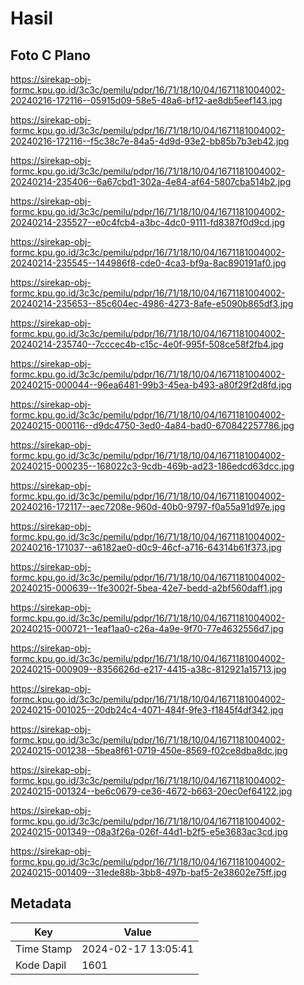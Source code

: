 # Hasil

## Foto C Plano

https://sirekap-obj-formc.kpu.go.id/3c3c/pemilu/pdpr/16/71/18/10/04/1671181004002-20240216-172116--05915d09-58e5-48a6-bf12-ae8db5eef143.jpg

https://sirekap-obj-formc.kpu.go.id/3c3c/pemilu/pdpr/16/71/18/10/04/1671181004002-20240216-172116--f5c38c7e-84a5-4d9d-93e2-bb85b7b3eb42.jpg

https://sirekap-obj-formc.kpu.go.id/3c3c/pemilu/pdpr/16/71/18/10/04/1671181004002-20240214-235406--6a67cbd1-302a-4e84-af64-5807cba514b2.jpg

https://sirekap-obj-formc.kpu.go.id/3c3c/pemilu/pdpr/16/71/18/10/04/1671181004002-20240214-235527--e0c4fcb4-a3bc-4dc0-9111-fd8387f0d9cd.jpg

https://sirekap-obj-formc.kpu.go.id/3c3c/pemilu/pdpr/16/71/18/10/04/1671181004002-20240214-235545--144986f8-cde0-4ca3-bf9a-8ac890191af0.jpg

https://sirekap-obj-formc.kpu.go.id/3c3c/pemilu/pdpr/16/71/18/10/04/1671181004002-20240214-235653--85c604ec-4986-4273-8afe-e5090b865df3.jpg

https://sirekap-obj-formc.kpu.go.id/3c3c/pemilu/pdpr/16/71/18/10/04/1671181004002-20240214-235740--7cccec4b-c15c-4e0f-995f-508ce58f2fb4.jpg

https://sirekap-obj-formc.kpu.go.id/3c3c/pemilu/pdpr/16/71/18/10/04/1671181004002-20240215-000044--96ea6481-99b3-45ea-b493-a80f29f2d8fd.jpg

https://sirekap-obj-formc.kpu.go.id/3c3c/pemilu/pdpr/16/71/18/10/04/1671181004002-20240215-000116--d9dc4750-3ed0-4a84-bad0-670842257786.jpg

https://sirekap-obj-formc.kpu.go.id/3c3c/pemilu/pdpr/16/71/18/10/04/1671181004002-20240215-000235--168022c3-9cdb-469b-ad23-186edcd63dcc.jpg

https://sirekap-obj-formc.kpu.go.id/3c3c/pemilu/pdpr/16/71/18/10/04/1671181004002-20240216-172117--aec7208e-960d-40b0-9797-f0a55a91d97e.jpg

https://sirekap-obj-formc.kpu.go.id/3c3c/pemilu/pdpr/16/71/18/10/04/1671181004002-20240216-171037--a6182ae0-d0c9-46cf-a716-64314b61f373.jpg

https://sirekap-obj-formc.kpu.go.id/3c3c/pemilu/pdpr/16/71/18/10/04/1671181004002-20240215-000639--1fe3002f-5bea-42e7-bedd-a2bf560daff1.jpg

https://sirekap-obj-formc.kpu.go.id/3c3c/pemilu/pdpr/16/71/18/10/04/1671181004002-20240215-000721--1eaf1aa0-c26a-4a9e-9f70-77e4632556d7.jpg

https://sirekap-obj-formc.kpu.go.id/3c3c/pemilu/pdpr/16/71/18/10/04/1671181004002-20240215-000909--8356626d-e217-4415-a38c-812921a15713.jpg

https://sirekap-obj-formc.kpu.go.id/3c3c/pemilu/pdpr/16/71/18/10/04/1671181004002-20240215-001025--20db24c4-4071-484f-9fe3-f1845f4df342.jpg

https://sirekap-obj-formc.kpu.go.id/3c3c/pemilu/pdpr/16/71/18/10/04/1671181004002-20240215-001238--5bea8f61-0719-450e-8569-f02ce8dba8dc.jpg

https://sirekap-obj-formc.kpu.go.id/3c3c/pemilu/pdpr/16/71/18/10/04/1671181004002-20240215-001324--be6c0679-ce36-4672-b663-20ec0ef64122.jpg

https://sirekap-obj-formc.kpu.go.id/3c3c/pemilu/pdpr/16/71/18/10/04/1671181004002-20240215-001349--08a3f26a-026f-44d1-b2f5-e5e3683ac3cd.jpg

https://sirekap-obj-formc.kpu.go.id/3c3c/pemilu/pdpr/16/71/18/10/04/1671181004002-20240215-001409--31ede88b-3bb8-497b-baf5-2e38602e75ff.jpg


## Metadata

| Key        | Value               |
| ---------- | ------------------- |
| Time Stamp | 2024-02-17 13:05:41 |
| Kode Dapil | 1601                |



